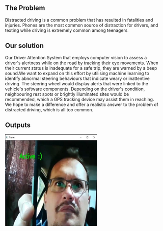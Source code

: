 <h2>The Problem</h2>
Distracted driving is a common problem that has resulted in fatalities and injuries. Phones are the most common source of distraction for drivers, 
and texting while driving is extremely common among teenagers. 

<h2>Our solution</h2> 
Our Driver Attention System that employs computer vision to assess a driver's alertness while on the road by tracking their eye movements. 
When their current status is inadequate for a safe trip, they are warned by a beep sound.We want to expand on this effort by utilising machine learning to identify abnormal steering behaviours that indicate weary or inattentive driving. 
The steering wheel would display alerts that were linked to the vehicle's software components. Depending on the driver's condition, neighbouring rest spots or brightly illuminated sites would be recommended, which a GPS tracking device may assist them in reaching. We hope to make a difference and offer a realistic answer to the problem of distracted driving, which is all too common.

<h2>Outputs</h2>
<img src="assets/active.jpeg" width="300" height="300">
